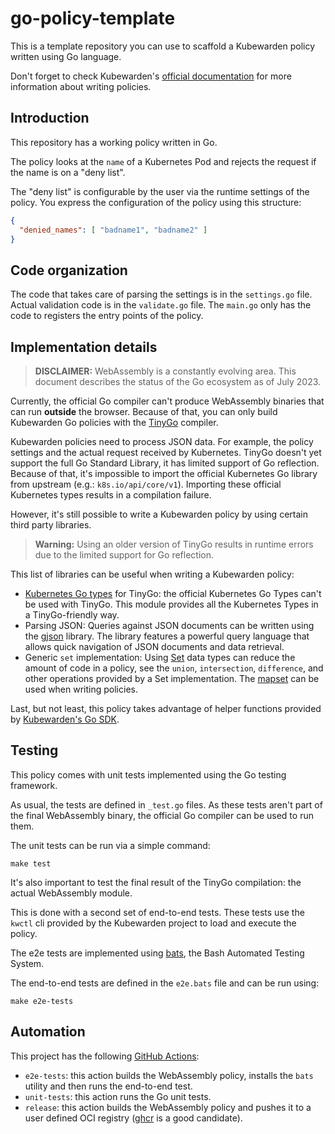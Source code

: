 # go-policy-template

This is a template repository you can use to scaffold a Kubewarden policy written using Go language.

Don't forget to check Kubewarden's
[official documentation](https://docs.kubewarden.io)
for more information about writing policies.

## Introduction

This repository has a working policy written in Go.

The policy looks at the `name` of a Kubernetes Pod and rejects the request if the name is on a "deny list".

The "deny list" is configurable by the user via the runtime settings of the policy.
You express the configuration of the policy using this structure:

```json
{
  "denied_names": [ "badname1", "badname2" ]
}
```

## Code organization

The code that takes care of parsing the settings is in the `settings.go` file.
Actual validation code is in the `validate.go` file.
The `main.go` only has the code to registers the entry points of the policy.

## Implementation details

> **DISCLAIMER:** WebAssembly is a constantly evolving area.
> This document describes the status of the Go ecosystem as of July 2023.

Currently, the official Go compiler can't produce WebAssembly binaries that can run **outside** the browser.
Because of that, you can only build Kubewarden Go policies with the [TinyGo](https://tinygo.org/) compiler.

Kubewarden policies need to process JSON data.
For example, the policy settings and the actual request received by Kubernetes.
TinyGo doesn't yet support the full Go Standard Library,
it has limited support of Go reflection.
Because of that, it's impossible to import the official Kubernetes Go library from upstream (e.g.: `k8s.io/api/core/v1`).
Importing these official Kubernetes types results in a compilation failure.

However, it's still possible to write a Kubewarden policy by using certain third party libraries.

> **Warning:**
> Using an older version of TinyGo results in runtime errors due to the limited support for Go reflection.

This list of libraries can be useful when writing a Kubewarden policy:

- [Kubernetes Go types](https://github.com/kubewarden/k8s-objects) for TinyGo:
the official Kubernetes Go Types can't be used with TinyGo.
This module provides all the Kubernetes Types in a TinyGo-friendly way.
- Parsing JSON: Queries against JSON documents can be written using the
[gjson](https://github.com/tidwall/gjson) library.
The library features a powerful query language that allows quick navigation of JSON documents and data retrieval.
- Generic `set` implementation: Using [Set](https://en.wikipedia.org/wiki/Set_(abstract_data_type)) data types can reduce the amount of code in a policy,
see the `union`, `intersection`, `difference`, and other operations provided by a Set implementation.
The [mapset](https://github.com/deckarep/golang-set) can be used when writing policies.

Last, but not least, this policy takes advantage of helper functions provided by
[Kubewarden's Go SDK](https://github.com/kubewarden/policy-sdk-go).

## Testing

This policy comes with unit tests implemented using the Go testing
framework.

As usual, the tests are defined in `_test.go` files.
As these tests aren't part of the final WebAssembly binary, the official Go compiler can be used to run them.

The unit tests can be run via a simple command:

```console
make test
```

It's also important to test the final result of the TinyGo compilation:
the actual WebAssembly module.

This is done with a second set of end-to-end tests.
These tests use the `kwctl` cli provided by the Kubewarden project to load and execute the policy.

The e2e tests are implemented using
[bats](https://github.com/bats-core/bats-core),
the Bash Automated Testing System.

The end-to-end tests are defined in the `e2e.bats` file and can be run using:

```console
make e2e-tests
```

## Automation

This project has the following [GitHub Actions](https://docs.github.com/en/actions):

- `e2e-tests`: this action builds the WebAssembly policy,
installs the `bats` utility and then runs the end-to-end test.
- `unit-tests`: this action runs the Go unit tests.
- `release`: this action builds the WebAssembly policy and pushes it to a user defined OCI registry
([ghcr](https://ghcr.io) is a good candidate).
